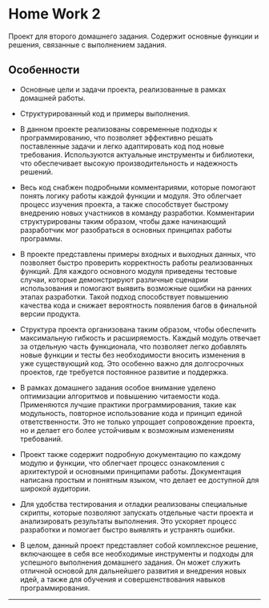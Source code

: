 # Home Work 2

Проект для второго домашнего задания. Содержит основные функции и решения, связанные с выполнением задания.

## Особенности

- Основные цели и задачи проекта, реализованные в рамках домашней работы.
- Структурированный код и примеры выполнения.
- В данном проекте реализованы современные подходы к программированию, что позволяет эффективно решать поставленные задачи и легко адаптировать код под новые требования. Используются актуальные инструменты и библиотеки, что обеспечивает высокую производительность и надежность решений.

- Весь код снабжен подробными комментариями, которые помогают понять логику работы каждой функции и модуля. Это облегчает процесс изучения проекта, а также способствует быстрому внедрению новых участников в команду разработки. Комментарии структурированы таким образом, чтобы даже начинающий разработчик мог разобраться в основных принципах работы программы.

- В проекте представлены примеры входных и выходных данных, что позволяет быстро проверить корректность работы реализованных функций. Для каждого основного модуля приведены тестовые случаи, которые демонстрируют различные сценарии использования и помогают выявить возможные ошибки на ранних этапах разработки. Такой подход способствует повышению качества кода и снижает вероятность появления багов в финальной версии продукта.

- Структура проекта организована таким образом, чтобы обеспечить максимальную гибкость и расширяемость. Каждый модуль отвечает за отдельную часть функционала, что позволяет легко добавлять новые функции и тесты без необходимости вносить изменения в уже существующий код. Это особенно важно для долгосрочных проектов, где требуется постоянное развитие и поддержка.

- В рамках домашнего задания особое внимание уделено оптимизации алгоритмов и повышению читаемости кода. Применяются лучшие практики программирования, такие как модульность, повторное использование кода и принцип единой ответственности. Это не только упрощает сопровождение проекта, но и делает его более устойчивым к возможным изменениям требований.

- Проект также содержит подробную документацию по каждому модулю и функции, что облегчает процесс ознакомления с архитектурой и основными принципами работы. Документация написана простым и понятным языком, что делает ее доступной для широкой аудитории.

- Для удобства тестирования и отладки реализованы специальные скрипты, которые позволяют запускать отдельные части проекта и анализировать результаты выполнения. Это ускоряет процесс разработки и помогает быстро выявлять и устранять ошибки.

- В целом, данный проект представляет собой комплексное решение, включающее в себя все необходимые инструменты и подходы для успешного выполнения домашнего задания. Он может служить отличной основой для дальнейшего развития и внедрения новых идей, а также для обучения и совершенствования навыков программирования.

---
